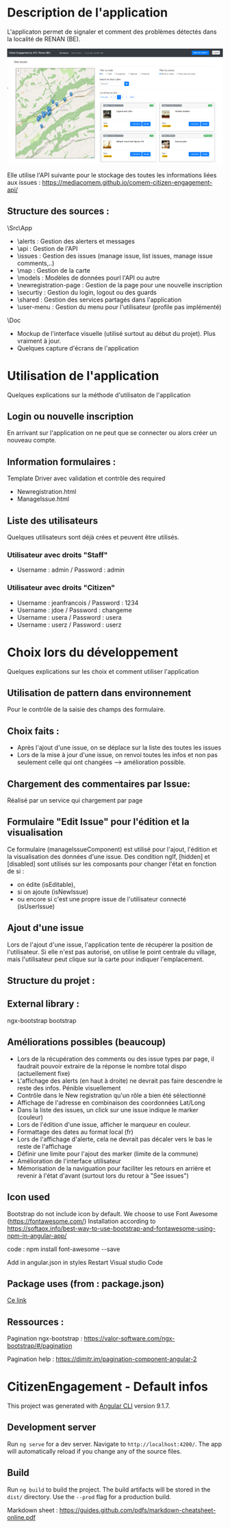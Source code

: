 # Description de l'application
L'applicaton permet de signaler et comment des problèmes détectés dans la localité de RENAN (BE).

![Menu principal - List des issues](doc/list-issues.png)

Elle utilise l'API suivante pour le stockage des toutes les informations liées aux issues :
https://mediacomem.github.io/comem-citizen-engagement-api/

## Structure des sources :

\Src\App

* \alerts :	Gestion des alerters et messages
* \api : 	Gestion de l'API
* \issues :	Gestion des issues (manage issue, list issues, manage issue comments,..) 
* \map :	Gestion de la carte 
* \models :	Modèles de données pourl l'API ou autre
* \newregistration-page : Gestion de la page pour une nouvelle inscription 
* \securtiy : Gestion du login, logout ou des guards 
* \shared	: Gestion des services partagés dans l'application
* \user-menu :	Gestion du menu pour l'utilisateur (profile pas implémenté)

\Doc
* Mockup de l'interface visuelle (utilisé surtout au début du projet). Plus vraiment à jour.
* Quelques capture d'écrans de l'application

# Utilisation de l'application
Quelques explications sur la méthode d'utilisaton de l'application

## Login ou nouvelle inscription
En arrivant sur l'application on ne peut que se connecter ou alors créer un nouveau compte.

## Information formulaires :
Template Driver avec validation et contrôle des required
- Newregistration.html
- ManageIssue.html

## Liste des utilisateurs
Quelques utilisateurs sont déjà crées et peuvent être utilisés.

### Utilisateur avec droits "Staff"

* Username : admin / Password : admin
### Utilisateur avec droits "Citizen"
* Username : jeanfrancois / Password : 1234 
* Username : jdoe / Password : changeme
* Username : usera / Password : usera 
* Username : userz / Password : userz

# Choix lors du développement
Quelques explications sur les choix et comment utiliser l'application

## Utilisation de pattern dans environnement
Pour le contrôle de la saisie des champs des formulaire.

## Choix faits :
* Après l'ajout d'une issue, on se déplace sur la liste des toutes les issues
* Lors de la mise à jour d'une issue, on renvoi toutes les infos et non pas seulement celle qui ont changées
	--> amélioration possible.

## Chargement des commentaires par Issue:
Réalisé par un service qui chargement par page

## Formulaire "Edit Issue" pour l'édition et la visualisation
Ce formulaire (manageIssueComponent) est utilisé pour l'ajout, l'édition et la visualisation des données d'une issue.
Des condition ngIf, [hidden] et [disabled] sont utilisés sur les composants pour changer l'état en fonction de si :
* on édite (isEditable), 
* si on ajoute (isNewIssue) 
* ou encore si c'est une propre issue de l'utilisateur connecté (isUserIssue)

## Ajout d'une issue
Lors de l'ajout d'une issue, l'application tente de récupérer la position de l'utilisateur.
Si elle n'est pas autorisé, on utilise le point centrale du village, mais l'utilisateur peut clique sur la carte pour indiquer l'emplacement.

## Structure du projet :

## External library :
ngx-bootstrap
bootstrap


## Améliorations possibles (beaucoup)
* Lors de la récupération des comments ou des issue types par page, il faudrait pouvoir extraire de la réponse le nombre total dispo (actuellement fixe)
* L'affichage des alerts (en haut à droite) ne devrait pas faire descendre le reste des infos. Pénible visuellement
* Contrôle dans le New registration qu'un rôle a bien été sélectionné
* Affichage de l'adresse en combinaison des coordonnées Lat/Long
* Dans la liste des issues, un click sur une issue indique le marker (couleur)
* Lors de l'édition d'une issue, afficher le marqueur en couleur.
* Formattage des dates au format local (fr)
* Lors de l'affichage d'alerte, cela ne devrait pas décaler vers le bas le reste de l'affichage
* Définir une limite pour l'ajout des marker (limite de la commune)
* Amélioration de l'interface utilisateur
* Mémorisation de la naviguation pour faciliter les retours en arrière et revenir à l'état d'avant (surtout lors du retour à "See issues")


## Icon used
Bootstrap do not include icon by default.
We choose to use Font Awesome (https://fontawesome.com/)
Installation according to https://softaox.info/best-way-to-use-bootstrap-and-fontawesome-using-npm-in-angular-app/

code : npm install font-awesome --save

Add in angular.json in styles
Restart Visual studio Code

## Package uses (from : package.json)

[Ce link](http://www.sontex.ch)

## Ressources :
Pagination ngx-bootstrap : https://valor-software.com/ngx-bootstrap/#/pagination

Pagination help : https://dimitr.im/pagination-component-angular-2


# CitizenEngagement - Default infos

This project was generated with [Angular CLI](https://github.com/angular/angular-cli) version 9.1.7.

## Development server

Run `ng serve` for a dev server. Navigate to `http://localhost:4200/`. The app will automatically reload if you change any of the source files.

## Build

Run `ng build` to build the project. The build artifacts will be stored in the `dist/` directory. Use the `--prod` flag for a production build.


Markdown sheet :
https://guides.github.com/pdfs/markdown-cheatsheet-online.pdf